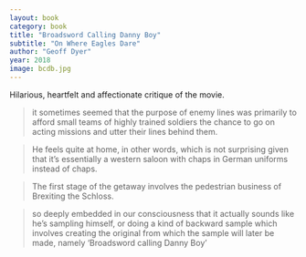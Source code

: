 ```yaml
---
layout: book
category: book
title: "Broadsword Calling Danny Boy"
subtitle: "On Where Eagles Dare"
author: "Geoff Dyer"
year: 2018
image: bcdb.jpg
---
```

Hilarious, heartfelt and affectionate critique of the movie.

> it sometimes seemed that the purpose of enemy lines was primarily to afford small teams of highly trained soldiers the chance to go on acting missions and utter their lines behind them.

> He feels quite at home, in other words, which is not surprising given that it’s essentially a western saloon with chaps in German uniforms instead of chaps.

> The first stage of the getaway involves the pedestrian business of Brexiting the Schloss.

> so deeply embedded in our consciousness that it actually sounds like he’s sampling himself, or doing a kind of backward sample which involves creating the original from which the sample will later be made, namely ‘Broadsword calling Danny Boy’
